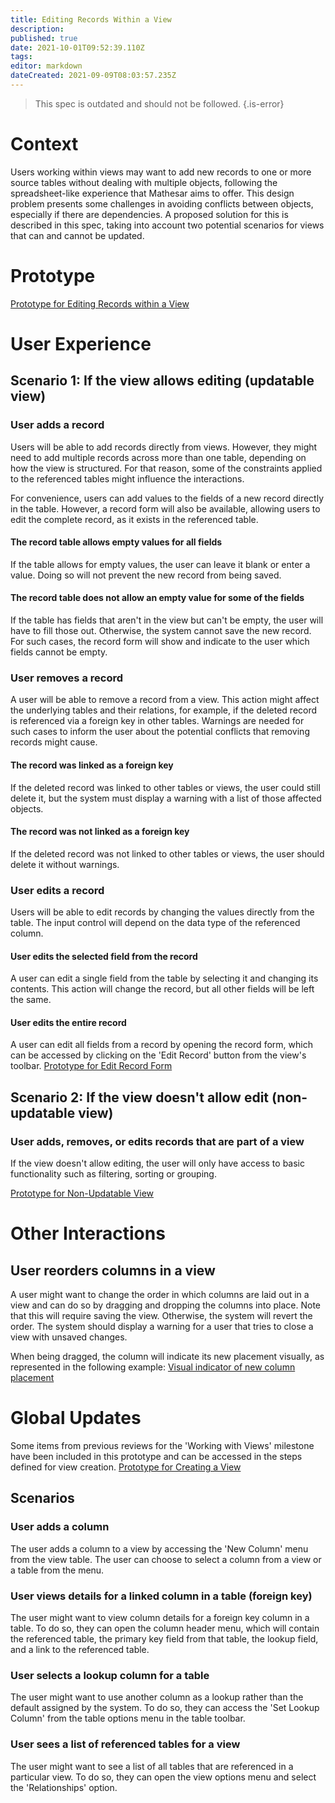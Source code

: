 ```yaml
---
title: Editing Records Within a View
description: 
published: true
date: 2021-10-01T09:52:39.110Z
tags: 
editor: markdown
dateCreated: 2021-09-09T08:03:57.235Z
---
```


> This spec is outdated and should not be followed.
{.is-error}

# Context
Users working within views may want to add new records to one or more source tables without dealing with multiple objects, following the spreadsheet-like experience that Mathesar aims to offer. This design problem presents some challenges in avoiding conflicts between objects, especially if there are dependencies. A proposed solution for this is described in this spec, taking into account two potential scenarios for views that can and cannot be updated.

# Prototype
[Prototype for Editing Records within a View](https://www.figma.com/proto/Uaf1ntcldzK2U41Jhw6vS2/Mathesar-MVP?page-id=4928%3A47261&node-id=5072%3A57556&viewport=324%2C48%2C0.93&scaling=contain&starting-point-node-id=5072%3A57556&show-proto-sidebar=1)

# User Experience

## Scenario 1: If the view allows editing (updatable view)
### User adds a record
Users will be able to add records directly from views. However, they might need to add multiple records across more than one table, depending on how the view is structured. For that reason, some of the constraints applied to the referenced tables might influence the interactions. 

For convenience, users can add values to the fields of a new record directly in the table. However, a record form will also be available, allowing users to edit the complete record, as it exists in the referenced table.

#### The record table allows empty values for all fields
If the table allows for empty values, the user can leave it blank or enter a value. Doing so will not prevent the new record from being saved.

#### The record table does not allow an empty value for some of the fields
If the table has fields that aren't in the view but can't be empty, the user will have to fill those out. Otherwise, the system cannot save the new record. For such cases, the record form will show and indicate to the user which fields cannot be empty.

### User removes a record
A user will be able to remove a record from a view. This action might affect the underlying tables and their relations, for example, if the deleted record is referenced via a foreign key in other tables.
Warnings are needed for such cases to inform the user about the potential conflicts that removing records might cause.

#### The record was linked as a foreign key
If the deleted record was linked to other tables or views, the user could still delete it, but the system must display a warning with a list of those affected objects.

#### The record was not linked as a foreign key
If the deleted record was not linked to other tables or views, the user should delete it without warnings.

### User edits a record
Users will be able to edit records by changing the values directly from the table. The input control will depend on the data type of the referenced column. 

#### User edits the selected field from the record
A user can edit a single field from the table by selecting it and changing its contents. This action will change the record, but all other fields will be left the same.

#### User edits the entire record
A user can edit all fields from a record by opening the record form, which can be accessed by clicking on the 'Edit Record' button from the view's toolbar.
[Prototype for Edit Record Form](https://www.figma.com/proto/Uaf1ntcldzK2U41Jhw6vS2/Mathesar-MVP?page-id=4928%3A47261&node-id=5118%3A61344&viewport=324%2C48%2C0.93&scaling=contain&starting-point-node-id=5118%3A61344&show-proto-sidebar=1)

## Scenario 2: If the view doesn't allow edit (non-updatable view)
### User adds, removes, or edits records that are part of a view
If the view doesn't allow editing, the user will only have access to basic functionality such as filtering, sorting or grouping.

[Prototype for Non-Updatable View](https://www.figma.com/proto/Uaf1ntcldzK2U41Jhw6vS2/Mathesar-MVP?page-id=4928%3A47261&node-id=5225%3A54934&viewport=256%2C48%2C0.69&scaling=min-zoom&starting-point-node-id=5225%3A54934&show-proto-sidebar=1)

# Other Interactions
## User reorders columns in a view
A user might want to change the order in which columns are laid out in a view and can do so by dragging and dropping the columns into place. Note that this will require saving the view. Otherwise, the system will revert the order. The system should display a warning for a user that tries to close a view with unsaved changes.

When being dragged, the column will indicate its new placement visually, as represented in the following example:
[Visual indicator of new column placement](https://www.figma.com/proto/Uaf1ntcldzK2U41Jhw6vS2/Mathesar-MVP?page-id=5182%3A54399&node-id=5182%3A54896&viewport=273%2C48%2C0.68&scaling=min-zoom)


# Global Updates
Some items from previous reviews for the 'Working with Views' milestone have been included in this prototype and can be accessed in the steps defined for view creation.
[Prototype for Creating a View](https://www.figma.com/proto/Uaf1ntcldzK2U41Jhw6vS2/Mathesar-MVP?page-id=4928%3A47261&node-id=5118%3A66661&viewport=324%2C48%2C0.93&scaling=contain&starting-point-node-id=5118%3A66661&show-proto-sidebar=1)

## Scenarios
### User adds a column
The user adds a column to a view by accessing the 'New Column' menu from the view table. The user can choose to select a column from a view or a table from the menu. 

### User views details for a linked column in a table (foreign key)
The user might want to view column details for a foreign key column in a table. To do so, they can open the column header menu, which will contain the referenced table, the primary key field from that table, the lookup field, and a link to the referenced table.

### User selects a lookup column for a table
The user might want to use another column as a lookup rather than the default assigned by the system. To do so, they can access the 'Set Lookup Column' from the table options menu in the table toolbar. 

### User sees a list of referenced tables for a view
The user might want to see a list of all tables that are referenced in a particular view. To do so, they can open the view options menu and select the 'Relationships' option.